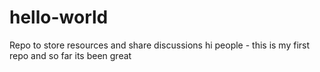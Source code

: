 # hello-world
Repo to store resources and share discussions
hi people - this is my first repo and so far its been great
